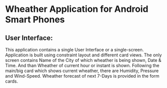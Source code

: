 # Wheather Application for Android Smart Phones
## User Interface:
  This application contains a single User Interface or a single-screen. Application is built using constraint layout and different card views. The only screen contains Name of the City of which wheather is being shown,
  Date & Time. And than Wheather of current hour or instant is shown. Following the main/big card which shows current wheather, there are Humidity, Pressure and Wind-Speed. Wheather forecast of next 7-Days is provided
  in the form cards.

